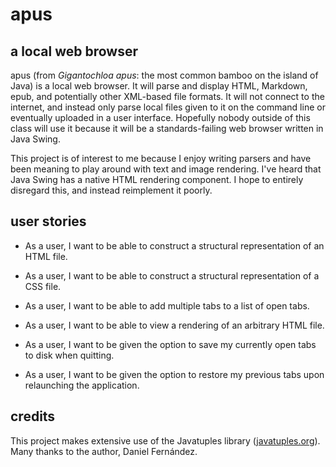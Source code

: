 # apus

## a local web browser

apus (from _Gigantochloa apus_: the most common bamboo on the island of Java) is a local web browser.
It will parse and display HTML, Markdown, epub, and potentially other XML-based file formats.
It will not connect to the internet, and instead only parse local files given to it on the command line or eventually uploaded in a user interface.
Hopefully nobody outside of this class will use it because it will be a standards-failing web browser written in Java Swing.

This project is of interest to me because I enjoy writing parsers and have been meaning to play around with text and image rendering.
I've heard that Java Swing has a native HTML rendering component. I hope to entirely disregard this, and instead reimplement it poorly.

## user stories

- As a user, I want to be able to construct a structural representation of an HTML file.
- As a user, I want to be able to construct a structural representation of a CSS file.
- As a user, I want to be able to add multiple tabs to a list of open tabs.
- As a user, I want to be able to view a rendering of an arbitrary HTML file.

- As a user, I want to be given the option to save my currently open tabs to disk when quitting.
- As a user, I want to be given the option to restore my previous tabs upon relaunching the application.

## credits

This project makes extensive use of the Javatuples library ([javatuples.org](https://www.javatuples.org/)).
Many thanks to the author, Daniel Fernández.
